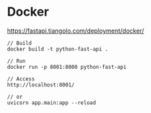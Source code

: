  # Docker

 https://fastapi.tiangolo.com/deployment/docker/


    // Build
    docker build -t python-fast-api .

    // Run
    docker run -p 8001:8000 python-fast-api

    // Access
    http://localhost:8001/

    // or
    uvicorn app.main:app --reload
